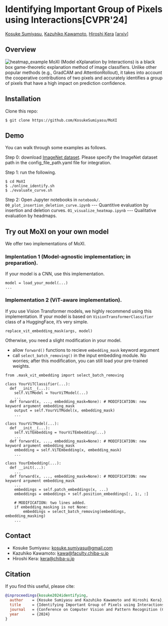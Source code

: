 # Identifying Important Group of Pixels using Interactions[CVPR'24]
[Kosuke Sumiyasu](https://github.com/KosukeSumiyasu), [Kazuhiko Kawamoto](https://researchmap.jp/kawa), [Hiroshi Kera](https://hkera.wordpress.com/)
[[arxiv](https://arxiv.org/abs/2401.03785v2)]
## Overview
![heatmap_example](https://github.com/KosukeSumiyasu/MoXI/assets/77134522/70b84ae2-0b5c-44e0-90a2-c75c510d36e1)
MoXI (Model eXplanation by Interactions) is a black box game-theoretic explanation method of image classifiers. Unlike other popular methods (e.g., GradCAM and AttentionRollout), it takes into account the cooperative contributions of two pixels and accurately identifies a group of pixels that have a high impact on prediction confidence.
## Installation
Clone this repo:
```
$ git clone https://github.com/KosukeSumiyasu/MoXI
```
## Demo
You can walk through some examples as follows.

Step 0: download [ImageNet dataset](https://www.image-net.org/challenges/LSVRC/2012/).
Please specify the ImageNet dataset path in the config_file_path.yaml file for integration.

Step 1: run the following.
```
$ cd MoXI
$ ./online_identify.sh
$ ./evaluate_curve.sh
```

Step 2:
Open Jupyter notebooks in ```notebook/```.
```00_plot_insertion_deletion_curve.ipynb``` --- Quantitive evaluation by insertion and deletion curves.
```01_visualize_heatmap.ipynb``` --- Qualitative evaluation by headmaps.

## Try out MoXI on your own model
We offer two implementations of MoXI.

### Implentation 1 (Model-agnostic implementation; in preparation).
If your model is a CNN, use this implementation.
```
model = load_your_model(...)
...
```
### Implementation 2 (ViT-aware implementation).
If you use Vision Transformer models, we highly recommend using this implementation.
If your model is based on `VisionTransformerClassifier` class of a HuggingFace, it’s very simple.
```
replace_vit_embedding_mask(args, model)
```
Otherwise, you need a slight modification in your model.
- allow `forward()` functions to recieve `embedding_mask` keyword argument
- call `select_batch_removing()` in the input embedding module.
No worries; after this modification, you can still load your pre-trained weights.
```
from .mask_vit_embedding import select_batch_removing

class YourViTClassifier(...):
  def __init__(...):
    self.ViTModel = YourViTModel(...)
    ...
  def forward(x, ..., embedding_mask=None): # MODIFICATION: new keyword argument embedding_mask
    output = self.YourViTModel(x, embedding_mask)
    ...

class YourViTModel(...):
  def __init__(...):
    self.ViTEmbedding = YourViTEmbedding(...)
    ...
  def forward(x, ..., embedding_mask=None): # MODIFICATION: new keyword argument embedding_mask
    embedding = self.ViTEmbedding(x, embedding_mask)
    ...

class YourEmbedding(...):
  def __init(...):
    ...
  def forward(x, ..., embedding_mask=None): # MODIFICATION: new keyword argument embedding_mask
    ...
    embeddings = self.patch_embeddings(x, ...)
    embeddings = embeddings + self.position_embeddings[:, 1:, :]
    
    # MODIFICATION: two lines added.
    if embedding_masking is not None:
        embeddings = select_batch_removing(embeddings, embedding_masking)
    ...
```
## Contact
- Kosuke Sumiyasu: [kosuke.sumiyasu@gmail.com](kosuke.sumiyasu@gmail.com)
- Kazuhiko Kawamoto: [kawa@faculty.chiba-u.jp](kawa@faculty.chiba-u.jp)
- Hiroshi Kera: [kera@chiba-u.jp](kera@chiba-u.jp)
## Citation
If you find this useful, please cite:
```bibtex
@inproceedings{kosuke2024identifying,
  author    = {Kosuke Sumiyasu and Kazuhiko Kawamoto and Hiroshi Kera},
  title     = {Identifying Important Group of Pixels using Interactions},
  journal   = {Conference on Computer Vision and Pattern Recognition (CVPR)},
  year      = {2024}
}
```